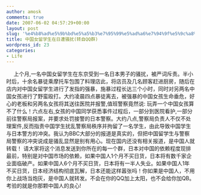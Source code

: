 ```yaml
---
author: amosk
comments: true
date: 2007-06-02 04:57:29+00:00
layout: post
slug: '%e4%b8%ad%e5%9b%bd%e5%a5%b3%e7%95%99%e5%ad%a6%e7%94%9f%e5%9c%a8%e6%97%a5%e9%81%ad%e9%aa%9a%e6%89%b0%e8%bd%ac%e8%87%aaqq%e7%be%a4'
title: 中国女留学生在日遭骚扰(转自QQ群)
wordpress_id: 23
categories:
- Life
---
```


     上个月,一名中国女留学生在东京受到一名日本男子的骚扰，被严词斥责。半小时后，十余名暴徒乘摩托车包围了料理店此，将店员及几名顾客赶进厨房，随后在店内对中国女留学生进行了发指的强暴，施暴过程长达三个小时，同时对另两名中国女孩进行了野蛮殴打。大约凌晨四点暴徒离去，被强暴的中国女孩生命垂危，好心的老板和另两名女孩将其送往医院并报警,值班警察竟然说: 玩弄一个中国女孩算不了什么！六点左右,女孩的中国同学获悉事件过程后，一部分到医院看护,一部分前往警察局报案，并要求处罚接警的日本警察。大约八点,警察局负责人不仅不处理案件,反而指责中国学生扰乱警察局秩序并拘留了一名学生，由此导致中国学生与日本警方的冲突。我认为BBC大部分的报道是真实的，但把中国留学生与警察局警察的冲突说成是骚乱显然是别有用心。现在国内还没有相关报道，是中国人就转载！ 请大家将这个消息发送到你所在的每一个群，日本对中国的依赖程度现排最前，特别是对中国市场的依赖，如果中国人1个月不买日货，日本将有数千家企业面临破产。如果中国人6个月不买日货，日本将有一半人失业。如果中国人1年不买日货，日本经济结构彻底瓦解，日本还能这样嚣张吗！你如果是中国人，不用你上战场当炮灰，是中国人就转发。不会在你的QQ加上太阳，也不会给你加QB。考验的就是你那颗中国人的良心!
